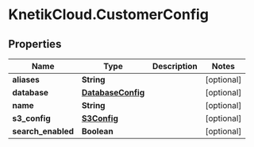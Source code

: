 # KnetikCloud.CustomerConfig

## Properties
Name | Type | Description | Notes
------------ | ------------- | ------------- | -------------
**aliases** | **String** |  | [optional] 
**database** | [**DatabaseConfig**](DatabaseConfig.md) |  | [optional] 
**name** | **String** |  | [optional] 
**s3_config** | [**S3Config**](S3Config.md) |  | [optional] 
**search_enabled** | **Boolean** |  | [optional] 


